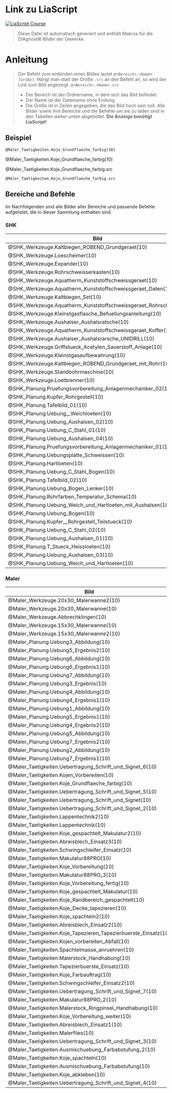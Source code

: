 <!--
author: Volker Göhler, Niklas Werner
email: volker.goehler@informatik.tu-freiberg
version: 0.0.3
repository: https://github.com/Ifi-DiAgnostiK-Project/Bildersammlung
edit: true
title: DiAgnostiK Bilder Makros

tags: Wissensspeicher

@diagnostik_url_pics: https://raw.githubusercontent.com/Ifi-DiAgnostiK-Project/Bildersammlung/refs/heads/main/img

@diagnostik_image_pics: <img src="@0/@1" alt="@1" style="height: @2rem">


@SHK_Werkzeuge.Kaltbiegen_ROBEND_Grundgeraet.src: @diagnostik_url_pics/SHK/Werkzeuge/Kaltbiegen_ROBEND_Grundgeraet.JPG
@SHK_Werkzeuge.Kaltbiegen_ROBEND_Grundgeraet: @diagnostik_image_pics(@diagnostik_url_pics,SHK/Werkzeuge/Kaltbiegen_ROBEND_Grundgeraet.JPG,@0)

@SHK_Werkzeuge.Loescheimer.src: @diagnostik_url_pics/SHK/Werkzeuge/Loescheimer.JPG
@SHK_Werkzeuge.Loescheimer: @diagnostik_image_pics(@diagnostik_url_pics,SHK/Werkzeuge/Loescheimer.JPG,@0)

@SHK_Werkzeuge.Expander.src: @diagnostik_url_pics/SHK/Werkzeuge/Expander.JPG
@SHK_Werkzeuge.Expander: @diagnostik_image_pics(@diagnostik_url_pics,SHK/Werkzeuge/Expander.JPG,@0)

@SHK_Werkzeuge.Rohrschweisserkasten.src: @diagnostik_url_pics/SHK/Werkzeuge/Rohrschweisserkasten.JPG
@SHK_Werkzeuge.Rohrschweisserkasten: @diagnostik_image_pics(@diagnostik_url_pics,SHK/Werkzeuge/Rohrschweisserkasten.JPG,@0)

@SHK_Werkzeuge.Aquatherm_Kunststoffschweissgeraet.src: @diagnostik_url_pics/SHK/Werkzeuge/Aquatherm_Kunststoffschweissgeraet.JPG
@SHK_Werkzeuge.Aquatherm_Kunststoffschweissgeraet: @diagnostik_image_pics(@diagnostik_url_pics,SHK/Werkzeuge/Aquatherm_Kunststoffschweissgeraet.JPG,@0)

@SHK_Werkzeuge.Aquatherm_Kunststoffschweissgeraet_Daten.src: @diagnostik_url_pics/SHK/Werkzeuge/Aquatherm_Kunststoffschweissgeraet_Daten.JPG
@SHK_Werkzeuge.Aquatherm_Kunststoffschweissgeraet_Daten: @diagnostik_image_pics(@diagnostik_url_pics,SHK/Werkzeuge/Aquatherm_Kunststoffschweissgeraet_Daten.JPG,@0)

@SHK_Werkzeuge.Kaltbiegen_Set.src: @diagnostik_url_pics/SHK/Werkzeuge/Kaltbiegen_Set.JPG
@SHK_Werkzeuge.Kaltbiegen_Set: @diagnostik_image_pics(@diagnostik_url_pics,SHK/Werkzeuge/Kaltbiegen_Set.JPG,@0)

@SHK_Werkzeuge.Aquatherm_Kunststoffschweissgeraet_Rohrschere.src: @diagnostik_url_pics/SHK/Werkzeuge/Aquatherm_Kunststoffschweissgeraet_Rohrschere.JPG
@SHK_Werkzeuge.Aquatherm_Kunststoffschweissgeraet_Rohrschere: @diagnostik_image_pics(@diagnostik_url_pics,SHK/Werkzeuge/Aquatherm_Kunststoffschweissgeraet_Rohrschere.JPG,@0)

@SHK_Werkzeuge.Kleinstgasflasche_Befuellungsanleitung.src: @diagnostik_url_pics/SHK/Werkzeuge/Kleinstgasflasche_Befuellungsanleitung.JPG
@SHK_Werkzeuge.Kleinstgasflasche_Befuellungsanleitung: @diagnostik_image_pics(@diagnostik_url_pics,SHK/Werkzeuge/Kleinstgasflasche_Befuellungsanleitung.JPG,@0)

@SHK_Werkzeuge.Aushalser_Aushalsratsche.src: @diagnostik_url_pics/SHK/Werkzeuge/Aushalser_Aushalsratsche.JPG
@SHK_Werkzeuge.Aushalser_Aushalsratsche: @diagnostik_image_pics(@diagnostik_url_pics,SHK/Werkzeuge/Aushalser_Aushalsratsche.JPG,@0)

@SHK_Werkzeuge.Aquatherm_Kunststoffschweissgeraet_Koffer.src: @diagnostik_url_pics/SHK/Werkzeuge/Aquatherm_Kunststoffschweissgeraet_Koffer.JPG
@SHK_Werkzeuge.Aquatherm_Kunststoffschweissgeraet_Koffer: @diagnostik_image_pics(@diagnostik_url_pics,SHK/Werkzeuge/Aquatherm_Kunststoffschweissgeraet_Koffer.JPG,@0)

@SHK_Werkzeuge.Aushalser_Aushalsrarsche_UNIDRILL.src: @diagnostik_url_pics/SHK/Werkzeuge/Aushalser_Aushalsrarsche_UNIDRILL.JPG
@SHK_Werkzeuge.Aushalser_Aushalsrarsche_UNIDRILL: @diagnostik_image_pics(@diagnostik_url_pics,SHK/Werkzeuge/Aushalser_Aushalsrarsche_UNIDRILL.JPG,@0)

@SHK_Werkzeuge.Griffstueck_Acetylen_Sauerstoff_Anlage.src: @diagnostik_url_pics/SHK/Werkzeuge/Griffstueck_Acetylen-Sauerstoff_Anlage.JPG
@SHK_Werkzeuge.Griffstueck_Acetylen_Sauerstoff_Anlage: @diagnostik_image_pics(@diagnostik_url_pics,SHK/Werkzeuge/Griffstueck_Acetylen-Sauerstoff_Anlage.JPG,@0)

@SHK_Werkzeuge.Kleinstgasaufbewahrung.src: @diagnostik_url_pics/SHK/Werkzeuge/Kleinstgasaufbewahrung.JPG
@SHK_Werkzeuge.Kleinstgasaufbewahrung: @diagnostik_image_pics(@diagnostik_url_pics,SHK/Werkzeuge/Kleinstgasaufbewahrung.JPG,@0)

@SHK_Werkzeuge.Kaltbiegen_ROBEND_Grundgeraet_mit_Rohr.src: @diagnostik_url_pics/SHK/Werkzeuge/Kaltbiegen_ROBEND_Grundgeraet_mit_Rohr.JPG
@SHK_Werkzeuge.Kaltbiegen_ROBEND_Grundgeraet_mit_Rohr: @diagnostik_image_pics(@diagnostik_url_pics,SHK/Werkzeuge/Kaltbiegen_ROBEND_Grundgeraet_mit_Rohr.JPG,@0)

@SHK_Werkzeuge.Standbohrmaschine.src: @diagnostik_url_pics/SHK/Werkzeuge/Standbohrmaschine.JPG
@SHK_Werkzeuge.Standbohrmaschine: @diagnostik_image_pics(@diagnostik_url_pics,SHK/Werkzeuge/Standbohrmaschine.JPG,@0)

@SHK_Werkzeuge.Loetbrenner.src: @diagnostik_url_pics/SHK/Werkzeuge/Loetbrenner.JPG
@SHK_Werkzeuge.Loetbrenner: @diagnostik_image_pics(@diagnostik_url_pics,SHK/Werkzeuge/Loetbrenner.JPG,@0)

@SHK_Planung.Pruefungsvorbereitung_Anlagenmechaniker_02.src: @diagnostik_url_pics/SHK/Planung/Pruefungsvorbereitung_Anlagenmechaniker_02.JPG
@SHK_Planung.Pruefungsvorbereitung_Anlagenmechaniker_02: @diagnostik_image_pics(@diagnostik_url_pics,SHK/Planung/Pruefungsvorbereitung_Anlagenmechaniker_02.JPG,@0)

@SHK_Planung.Kupfer_Rohrgestell.src: @diagnostik_url_pics/SHK/Planung/Kupfer_Rohrgestell.JPG
@SHK_Planung.Kupfer_Rohrgestell: @diagnostik_image_pics(@diagnostik_url_pics,SHK/Planung/Kupfer_Rohrgestell.JPG,@0)

@SHK_Planung.Tafelbild_01.src: @diagnostik_url_pics/SHK/Planung/Tafelbild_01.JPG
@SHK_Planung.Tafelbild_01: @diagnostik_image_pics(@diagnostik_url_pics,SHK/Planung/Tafelbild_01.JPG,@0)

@SHK_Planung.Uebung__Weichloeten.src: @diagnostik_url_pics/SHK/Planung/Uebung_ Weichloeten.JPG
@SHK_Planung.Uebung__Weichloeten: @diagnostik_image_pics(@diagnostik_url_pics,SHK/Planung/Uebung_ Weichloeten.JPG,@0)

@SHK_Planung.Uebung_Aushalsen_02.src: @diagnostik_url_pics/SHK/Planung/Uebung_Aushalsen_02.JPG
@SHK_Planung.Uebung_Aushalsen_02: @diagnostik_image_pics(@diagnostik_url_pics,SHK/Planung/Uebung_Aushalsen_02.JPG,@0)

@SHK_Planung.Uebung_C_Stahl_01.src: @diagnostik_url_pics/SHK/Planung/Uebung_C-Stahl_01.jpg
@SHK_Planung.Uebung_C_Stahl_01: @diagnostik_image_pics(@diagnostik_url_pics,SHK/Planung/Uebung_C-Stahl_01.jpg,@0)

@SHK_Planung.Uebung_Aushalsen_04.src: @diagnostik_url_pics/SHK/Planung/Uebung_Aushalsen_04.JPG
@SHK_Planung.Uebung_Aushalsen_04: @diagnostik_image_pics(@diagnostik_url_pics,SHK/Planung/Uebung_Aushalsen_04.JPG,@0)

@SHK_Planung.Pruefungsvorbereitung_Anlagenmechaniker_01.src: @diagnostik_url_pics/SHK/Planung/Pruefungsvorbereitung_Anlagenmechaniker_01.jpg
@SHK_Planung.Pruefungsvorbereitung_Anlagenmechaniker_01: @diagnostik_image_pics(@diagnostik_url_pics,SHK/Planung/Pruefungsvorbereitung_Anlagenmechaniker_01.jpg,@0)

@SHK_Planung.Uebungsplatte_Schweissen.src: @diagnostik_url_pics/SHK/Planung/Uebungsplatte_Schweissen.JPG
@SHK_Planung.Uebungsplatte_Schweissen: @diagnostik_image_pics(@diagnostik_url_pics,SHK/Planung/Uebungsplatte_Schweissen.JPG,@0)

@SHK_Planung.Hartloeten.src: @diagnostik_url_pics/SHK/Planung/Hartloeten.JPG
@SHK_Planung.Hartloeten: @diagnostik_image_pics(@diagnostik_url_pics,SHK/Planung/Hartloeten.JPG,@0)

@SHK_Planung.Uebung_C_Stahl_Bogen.src: @diagnostik_url_pics/SHK/Planung/Uebung_C-Stahl_Bogen.JPG
@SHK_Planung.Uebung_C_Stahl_Bogen: @diagnostik_image_pics(@diagnostik_url_pics,SHK/Planung/Uebung_C-Stahl_Bogen.JPG,@0)

@SHK_Planung.Tafelbild_02.src: @diagnostik_url_pics/SHK/Planung/Tafelbild_02.JPG
@SHK_Planung.Tafelbild_02: @diagnostik_image_pics(@diagnostik_url_pics,SHK/Planung/Tafelbild_02.JPG,@0)

@SHK_Planung.Uebung_Bogen_Lenker.src: @diagnostik_url_pics/SHK/Planung/Uebung_Bogen_Lenker.JPG
@SHK_Planung.Uebung_Bogen_Lenker: @diagnostik_image_pics(@diagnostik_url_pics,SHK/Planung/Uebung_Bogen_Lenker.JPG,@0)

@SHK_Planung.Rohrfarben_Temperatur_Schema.src: @diagnostik_url_pics/SHK/Planung/Rohrfarben_Temperatur_Schema.JPG
@SHK_Planung.Rohrfarben_Temperatur_Schema: @diagnostik_image_pics(@diagnostik_url_pics,SHK/Planung/Rohrfarben_Temperatur_Schema.JPG,@0)

@SHK_Planung.Uebung_Weich_und_Hartloeten_mit_Aushalsen.src: @diagnostik_url_pics/SHK/Planung/Uebung_Weich_und_Hartloeten_mit_Aushalsen.JPG
@SHK_Planung.Uebung_Weich_und_Hartloeten_mit_Aushalsen: @diagnostik_image_pics(@diagnostik_url_pics,SHK/Planung/Uebung_Weich_und_Hartloeten_mit_Aushalsen.JPG,@0)

@SHK_Planung.Uebung_Bogen.src: @diagnostik_url_pics/SHK/Planung/Uebung_Bogen.JPG
@SHK_Planung.Uebung_Bogen: @diagnostik_image_pics(@diagnostik_url_pics,SHK/Planung/Uebung_Bogen.JPG,@0)

@SHK_Planung.Kupfer__Rohrgestell_Teilstueck.src: @diagnostik_url_pics/SHK/Planung/Kupfer_ Rohrgestell_Teilstueck.JPG
@SHK_Planung.Kupfer__Rohrgestell_Teilstueck: @diagnostik_image_pics(@diagnostik_url_pics,SHK/Planung/Kupfer_ Rohrgestell_Teilstueck.JPG,@0)

@SHK_Planung.Uebung_C_Stahl_02.src: @diagnostik_url_pics/SHK/Planung/Uebung_C-Stahl_02.JPG
@SHK_Planung.Uebung_C_Stahl_02: @diagnostik_image_pics(@diagnostik_url_pics,SHK/Planung/Uebung_C-Stahl_02.JPG,@0)

@SHK_Planung.Uebung_Aushalsen_01.src: @diagnostik_url_pics/SHK/Planung/Uebung_Aushalsen_01.JPG
@SHK_Planung.Uebung_Aushalsen_01: @diagnostik_image_pics(@diagnostik_url_pics,SHK/Planung/Uebung_Aushalsen_01.JPG,@0)

@SHK_Planung.T_Stueck_Heissloeten.src: @diagnostik_url_pics/SHK/Planung/T-Stueck_Heißloeten.JPG
@SHK_Planung.T_Stueck_Heissloeten: @diagnostik_image_pics(@diagnostik_url_pics,SHK/Planung/T-Stueck_Heißloeten.JPG,@0)

@SHK_Planung.Uebung_Aushalsen_03.src: @diagnostik_url_pics/SHK/Planung/Uebung_Aushalsen_03.JPG
@SHK_Planung.Uebung_Aushalsen_03: @diagnostik_image_pics(@diagnostik_url_pics,SHK/Planung/Uebung_Aushalsen_03.JPG,@0)

@SHK_Planung.Uebung_Weich_und_Hartloeten.src: @diagnostik_url_pics/SHK/Planung/Uebung_Weich_und_Hartloeten.JPG
@SHK_Planung.Uebung_Weich_und_Hartloeten: @diagnostik_image_pics(@diagnostik_url_pics,SHK/Planung/Uebung_Weich_und_Hartloeten.JPG,@0)

@Maler_Werkzeuge.20x30_Malerwanne2.src: @diagnostik_url_pics/Maler/Werkzeuge/20x30_Malerwanne2.jpeg
@Maler_Werkzeuge.20x30_Malerwanne2: @diagnostik_image_pics(@diagnostik_url_pics,Maler/Werkzeuge/20x30_Malerwanne2.jpeg,@0)

@Maler_Werkzeuge.20x30_Malerwanne.src: @diagnostik_url_pics/Maler/Werkzeuge/20x30_Malerwanne.jpeg
@Maler_Werkzeuge.20x30_Malerwanne: @diagnostik_image_pics(@diagnostik_url_pics,Maler/Werkzeuge/20x30_Malerwanne.jpeg,@0)

@Maler_Werkzeuge.Abbrechklingen.src: @diagnostik_url_pics/Maler/Werkzeuge/Abbrechklingen.jpeg
@Maler_Werkzeuge.Abbrechklingen: @diagnostik_image_pics(@diagnostik_url_pics,Maler/Werkzeuge/Abbrechklingen.jpeg,@0)

@Maler_Werkzeuge.15x30_Malerwanne.src: @diagnostik_url_pics/Maler/Werkzeuge/15x30_Malerwanne.jpeg
@Maler_Werkzeuge.15x30_Malerwanne: @diagnostik_image_pics(@diagnostik_url_pics,Maler/Werkzeuge/15x30_Malerwanne.jpeg,@0)

@Maler_Werkzeuge.15x30_Malerwanne2.src: @diagnostik_url_pics/Maler/Werkzeuge/15x30_Malerwanne2.jpeg
@Maler_Werkzeuge.15x30_Malerwanne2: @diagnostik_image_pics(@diagnostik_url_pics,Maler/Werkzeuge/15x30_Malerwanne2.jpeg,@0)

@Maler_Planung.Uebung3_Abbildung.src: @diagnostik_url_pics/Maler/Planung/Uebung3_Abbildung.jpg
@Maler_Planung.Uebung3_Abbildung: @diagnostik_image_pics(@diagnostik_url_pics,Maler/Planung/Uebung3_Abbildung.jpg,@0)

@Maler_Planung.Uebung5_Ergebnis2.src: @diagnostik_url_pics/Maler/Planung/Uebung5_Ergebnis2.jpg
@Maler_Planung.Uebung5_Ergebnis2: @diagnostik_image_pics(@diagnostik_url_pics,Maler/Planung/Uebung5_Ergebnis2.jpg,@0)

@Maler_Planung.Uebung6_Abbildung.src: @diagnostik_url_pics/Maler/Planung/Uebung6_Abbildung.jpg
@Maler_Planung.Uebung6_Abbildung: @diagnostik_image_pics(@diagnostik_url_pics,Maler/Planung/Uebung6_Abbildung.jpg,@0)

@Maler_Planung.Uebung6_Ergebnis1.src: @diagnostik_url_pics/Maler/Planung/Uebung6_Ergebnis1.jpg
@Maler_Planung.Uebung6_Ergebnis1: @diagnostik_image_pics(@diagnostik_url_pics,Maler/Planung/Uebung6_Ergebnis1.jpg,@0)

@Maler_Planung.Uebung7_Abbildung.src: @diagnostik_url_pics/Maler/Planung/Uebung7_Abbildung.jpg
@Maler_Planung.Uebung7_Abbildung: @diagnostik_image_pics(@diagnostik_url_pics,Maler/Planung/Uebung7_Abbildung.jpg,@0)

@Maler_Planung.Uebung3_Ergebnis.src: @diagnostik_url_pics/Maler/Planung/Uebung3_Ergebnis.jpg
@Maler_Planung.Uebung3_Ergebnis: @diagnostik_image_pics(@diagnostik_url_pics,Maler/Planung/Uebung3_Ergebnis.jpg,@0)

@Maler_Planung.Uebung4_Abbildung.src: @diagnostik_url_pics/Maler/Planung/Uebung4_Abbildung.jpg
@Maler_Planung.Uebung4_Abbildung: @diagnostik_image_pics(@diagnostik_url_pics,Maler/Planung/Uebung4_Abbildung.jpg,@0)

@Maler_Planung.Uebung4_Ergebnis1.src: @diagnostik_url_pics/Maler/Planung/Uebung4_Ergebnis1.jpg
@Maler_Planung.Uebung4_Ergebnis1: @diagnostik_image_pics(@diagnostik_url_pics,Maler/Planung/Uebung4_Ergebnis1.jpg,@0)

@Maler_Planung.Uebung1_Abbildung.src: @diagnostik_url_pics/Maler/Planung/Uebung1_Abbildung.jpg
@Maler_Planung.Uebung1_Abbildung: @diagnostik_image_pics(@diagnostik_url_pics,Maler/Planung/Uebung1_Abbildung.jpg,@0)

@Maler_Planung.Uebung5_Ergebnis1.src: @diagnostik_url_pics/Maler/Planung/Uebung5_Ergebnis1.jpg
@Maler_Planung.Uebung5_Ergebnis1: @diagnostik_image_pics(@diagnostik_url_pics,Maler/Planung/Uebung5_Ergebnis1.jpg,@0)

@Maler_Planung.Uebung4_Ergebnis2.src: @diagnostik_url_pics/Maler/Planung/Uebung4_Ergebnis2.jpg
@Maler_Planung.Uebung4_Ergebnis2: @diagnostik_image_pics(@diagnostik_url_pics,Maler/Planung/Uebung4_Ergebnis2.jpg,@0)

@Maler_Planung.Uebung5_Abbildung.src: @diagnostik_url_pics/Maler/Planung/Uebung5_Abbildung.jpg
@Maler_Planung.Uebung5_Abbildung: @diagnostik_image_pics(@diagnostik_url_pics,Maler/Planung/Uebung5_Abbildung.jpg,@0)

@Maler_Planung.Uebung7_Ergebnis2.src: @diagnostik_url_pics/Maler/Planung/Uebung7_Ergebnis2.jpg
@Maler_Planung.Uebung7_Ergebnis2: @diagnostik_image_pics(@diagnostik_url_pics,Maler/Planung/Uebung7_Ergebnis2.jpg,@0)

@Maler_Planung.Uebung2_Abbildung.src: @diagnostik_url_pics/Maler/Planung/Uebung2_Abbildung.jpg
@Maler_Planung.Uebung2_Abbildung: @diagnostik_image_pics(@diagnostik_url_pics,Maler/Planung/Uebung2_Abbildung.jpg,@0)

@Maler_Planung.Uebung7_Ergebnis1.src: @diagnostik_url_pics/Maler/Planung/Uebung7_Ergebnis1.jpg
@Maler_Planung.Uebung7_Ergebnis1: @diagnostik_image_pics(@diagnostik_url_pics,Maler/Planung/Uebung7_Ergebnis1.jpg,@0)

@Maler_Taetigkeiten.Uebertragung_Schrift_und_Signet_6.src: @diagnostik_url_pics/Maler/Taetigkeiten/Uebertragung_Schrift_und_Signet_6.jpeg
@Maler_Taetigkeiten.Uebertragung_Schrift_und_Signet_6: @diagnostik_image_pics(@diagnostik_url_pics,Maler/Taetigkeiten/Uebertragung_Schrift_und_Signet_6.jpeg,@0)

@Maler_Taetigkeiten.Kojen_Vorbereiten.src: @diagnostik_url_pics/Maler/Taetigkeiten/Kojen_Vorbereiten.jpeg
@Maler_Taetigkeiten.Kojen_Vorbereiten: @diagnostik_image_pics(@diagnostik_url_pics,Maler/Taetigkeiten/Kojen_Vorbereiten.jpeg,@0)

@Maler_Taetigkeiten.Koje_Grundflaeche_farbig.src: @diagnostik_url_pics/Maler/Taetigkeiten/Koje_Grundflaeche_farbig.jpeg
@Maler_Taetigkeiten.Koje_Grundflaeche_farbig: @diagnostik_image_pics(@diagnostik_url_pics,Maler/Taetigkeiten/Koje_Grundflaeche_farbig.jpeg,@0)

@Maler_Taetigkeiten.Uebertragung_Schrift_und_Signet_5.src: @diagnostik_url_pics/Maler/Taetigkeiten/Uebertragung_Schrift_und_Signet_5.jpeg
@Maler_Taetigkeiten.Uebertragung_Schrift_und_Signet_5: @diagnostik_image_pics(@diagnostik_url_pics,Maler/Taetigkeiten/Uebertragung_Schrift_und_Signet_5.jpeg,@0)

@Maler_Taetigkeiten.Uebertragung_Schrift_und_Signet.src: @diagnostik_url_pics/Maler/Taetigkeiten/Uebertragung_Schrift_und_Signet.jpeg
@Maler_Taetigkeiten.Uebertragung_Schrift_und_Signet: @diagnostik_image_pics(@diagnostik_url_pics,Maler/Taetigkeiten/Uebertragung_Schrift_und_Signet.jpeg,@0)

@Maler_Taetigkeiten.Uebertragung_Schrift_und_Signet_2.src: @diagnostik_url_pics/Maler/Taetigkeiten/Uebertragung_Schrift_und_Signet_2.jpeg
@Maler_Taetigkeiten.Uebertragung_Schrift_und_Signet_2: @diagnostik_image_pics(@diagnostik_url_pics,Maler/Taetigkeiten/Uebertragung_Schrift_und_Signet_2.jpeg,@0)

@Maler_Taetigkeiten.Lappentechnik2.src: @diagnostik_url_pics/Maler/Taetigkeiten/Lappentechnik2.jpeg
@Maler_Taetigkeiten.Lappentechnik2: @diagnostik_image_pics(@diagnostik_url_pics,Maler/Taetigkeiten/Lappentechnik2.jpeg,@0)

@Maler_Taetigkeiten.Lappentechnik.src: @diagnostik_url_pics/Maler/Taetigkeiten/Lappentechnik.jpeg
@Maler_Taetigkeiten.Lappentechnik: @diagnostik_image_pics(@diagnostik_url_pics,Maler/Taetigkeiten/Lappentechnik.jpeg,@0)

@Maler_Taetigkeiten.Koje_gespachtelt_Makulatur2.src: @diagnostik_url_pics/Maler/Taetigkeiten/Koje_gespachtelt_Makulatur2.jpeg
@Maler_Taetigkeiten.Koje_gespachtelt_Makulatur2: @diagnostik_image_pics(@diagnostik_url_pics,Maler/Taetigkeiten/Koje_gespachtelt_Makulatur2.jpeg,@0)

@Maler_Taetigkeiten.Abreisblech_Einsatz3.src: @diagnostik_url_pics/Maler/Taetigkeiten/Abreisblech_Einsatz3.jpeg
@Maler_Taetigkeiten.Abreisblech_Einsatz3: @diagnostik_image_pics(@diagnostik_url_pics,Maler/Taetigkeiten/Abreisblech_Einsatz3.jpeg,@0)

@Maler_Taetigkeiten.Schwingschleifer_Einsatz.src: @diagnostik_url_pics/Maler/Taetigkeiten/Schwingschleifer_Einsatz.jpeg
@Maler_Taetigkeiten.Schwingschleifer_Einsatz: @diagnostik_image_pics(@diagnostik_url_pics,Maler/Taetigkeiten/Schwingschleifer_Einsatz.jpeg,@0)

@Maler_Taetigkeiten.Makulatur88PRO.src: @diagnostik_url_pics/Maler/Taetigkeiten/Makulatur88PRO.jpeg
@Maler_Taetigkeiten.Makulatur88PRO: @diagnostik_image_pics(@diagnostik_url_pics,Maler/Taetigkeiten/Makulatur88PRO.jpeg,@0)

@Maler_Taetigkeiten.Koje_Vorbereitung.src: @diagnostik_url_pics/Maler/Taetigkeiten/Koje_Vorbereitung.jpeg
@Maler_Taetigkeiten.Koje_Vorbereitung: @diagnostik_image_pics(@diagnostik_url_pics,Maler/Taetigkeiten/Koje_Vorbereitung.jpeg,@0)

@Maler_Taetigkeiten.Makulatur88PRO_3.src: @diagnostik_url_pics/Maler/Taetigkeiten/Makulatur88PRO_3.jpeg
@Maler_Taetigkeiten.Makulatur88PRO_3: @diagnostik_image_pics(@diagnostik_url_pics,Maler/Taetigkeiten/Makulatur88PRO_3.jpeg,@0)

@Maler_Taetigkeiten.Koje_Vorbereitung_fertig.src: @diagnostik_url_pics/Maler/Taetigkeiten/Koje_Vorbereitung_fertig.jpeg
@Maler_Taetigkeiten.Koje_Vorbereitung_fertig: @diagnostik_image_pics(@diagnostik_url_pics,Maler/Taetigkeiten/Koje_Vorbereitung_fertig.jpeg,@0)

@Maler_Taetigkeiten.Koje_gespachtelt_Makulatur.src: @diagnostik_url_pics/Maler/Taetigkeiten/Koje_gespachtelt_Makulatur.jpeg
@Maler_Taetigkeiten.Koje_gespachtelt_Makulatur: @diagnostik_image_pics(@diagnostik_url_pics,Maler/Taetigkeiten/Koje_gespachtelt_Makulatur.jpeg,@0)

@Maler_Taetigkeiten.Koje_Randbereich_gespachtelt.src: @diagnostik_url_pics/Maler/Taetigkeiten/Koje_Randbereich_gespachtelt.jpeg
@Maler_Taetigkeiten.Koje_Randbereich_gespachtelt: @diagnostik_image_pics(@diagnostik_url_pics,Maler/Taetigkeiten/Koje_Randbereich_gespachtelt.jpeg,@0)

@Maler_Taetigkeiten.Koje_Decke_tapezieren.src: @diagnostik_url_pics/Maler/Taetigkeiten/Koje_Decke_tapezieren.jpeg
@Maler_Taetigkeiten.Koje_Decke_tapezieren: @diagnostik_image_pics(@diagnostik_url_pics,Maler/Taetigkeiten/Koje_Decke_tapezieren.jpeg,@0)

@Maler_Taetigkeiten.Koje_spachteln2.src: @diagnostik_url_pics/Maler/Taetigkeiten/Koje_spachteln2.jpeg
@Maler_Taetigkeiten.Koje_spachteln2: @diagnostik_image_pics(@diagnostik_url_pics,Maler/Taetigkeiten/Koje_spachteln2.jpeg,@0)

@Maler_Taetigkeiten.Abreisblech_Einsatz2.src: @diagnostik_url_pics/Maler/Taetigkeiten/Abreisblech_Einsatz2.jpeg
@Maler_Taetigkeiten.Abreisblech_Einsatz2: @diagnostik_image_pics(@diagnostik_url_pics,Maler/Taetigkeiten/Abreisblech_Einsatz2.jpeg,@0)

@Maler_Taetigkeiten.Koje_Tapezieren_Tapezierbuerste_Einsatz.src: @diagnostik_url_pics/Maler/Taetigkeiten/Koje_Tapezieren_Tapezierbuerste_Einsatz.jpeg
@Maler_Taetigkeiten.Koje_Tapezieren_Tapezierbuerste_Einsatz: @diagnostik_image_pics(@diagnostik_url_pics,Maler/Taetigkeiten/Koje_Tapezieren_Tapezierbuerste_Einsatz.jpeg,@0)

@Maler_Taetigkeiten.Kojen_vorbereiten_Abfall.src: @diagnostik_url_pics/Maler/Taetigkeiten/Kojen_vorbereiten_Abfall.jpeg
@Maler_Taetigkeiten.Kojen_vorbereiten_Abfall: @diagnostik_image_pics(@diagnostik_url_pics,Maler/Taetigkeiten/Kojen_vorbereiten_Abfall.jpeg,@0)

@Maler_Taetigkeiten.Spachtelmasse_anruehren.src: @diagnostik_url_pics/Maler/Taetigkeiten/Spachtelmasse_anruehren.jpeg
@Maler_Taetigkeiten.Spachtelmasse_anruehren: @diagnostik_image_pics(@diagnostik_url_pics,Maler/Taetigkeiten/Spachtelmasse_anruehren.jpeg,@0)

@Maler_Taetigkeiten.Malerstock_Handhabung.src: @diagnostik_url_pics/Maler/Taetigkeiten/Malerstock_Handhabung.jpeg
@Maler_Taetigkeiten.Malerstock_Handhabung: @diagnostik_image_pics(@diagnostik_url_pics,Maler/Taetigkeiten/Malerstock_Handhabung.jpeg,@0)

@Maler_Taetigkeiten.Tapezierbuerste_Einsatz.src: @diagnostik_url_pics/Maler/Taetigkeiten/Tapezierbuerste_Einsatz.jpeg
@Maler_Taetigkeiten.Tapezierbuerste_Einsatz: @diagnostik_image_pics(@diagnostik_url_pics,Maler/Taetigkeiten/Tapezierbuerste_Einsatz.jpeg,@0)

@Maler_Taetigkeiten.Koje_Farbauftrag.src: @diagnostik_url_pics/Maler/Taetigkeiten/Koje_Farbauftrag.jpeg
@Maler_Taetigkeiten.Koje_Farbauftrag: @diagnostik_image_pics(@diagnostik_url_pics,Maler/Taetigkeiten/Koje_Farbauftrag.jpeg,@0)

@Maler_Taetigkeiten.Schwingschleifer_Einsatz2.src: @diagnostik_url_pics/Maler/Taetigkeiten/Schwingschleifer_Einsatz2.jpeg
@Maler_Taetigkeiten.Schwingschleifer_Einsatz2: @diagnostik_image_pics(@diagnostik_url_pics,Maler/Taetigkeiten/Schwingschleifer_Einsatz2.jpeg,@0)

@Maler_Taetigkeiten.Uebertragung_Schrift_und_Signet_7.src: @diagnostik_url_pics/Maler/Taetigkeiten/Uebertragung_Schrift_und_Signet_7.jpeg
@Maler_Taetigkeiten.Uebertragung_Schrift_und_Signet_7: @diagnostik_image_pics(@diagnostik_url_pics,Maler/Taetigkeiten/Uebertragung_Schrift_und_Signet_7.jpeg,@0)

@Maler_Taetigkeiten.Makulatur88PRO_2.src: @diagnostik_url_pics/Maler/Taetigkeiten/Makulatur88PRO_2.jpeg
@Maler_Taetigkeiten.Makulatur88PRO_2: @diagnostik_image_pics(@diagnostik_url_pics,Maler/Taetigkeiten/Makulatur88PRO_2.jpeg,@0)

@Maler_Taetigkeiten.Malerstock_Ringpinsel_Handhabung.src: @diagnostik_url_pics/Maler/Taetigkeiten/Malerstock_Ringpinsel_Handhabung.jpeg
@Maler_Taetigkeiten.Malerstock_Ringpinsel_Handhabung: @diagnostik_image_pics(@diagnostik_url_pics,Maler/Taetigkeiten/Malerstock_Ringpinsel_Handhabung.jpeg,@0)

@Maler_Taetigkeiten.Koje_Vorbereitung_weiter.src: @diagnostik_url_pics/Maler/Taetigkeiten/Koje_Vorbereitung_weiter.jpeg
@Maler_Taetigkeiten.Koje_Vorbereitung_weiter: @diagnostik_image_pics(@diagnostik_url_pics,Maler/Taetigkeiten/Koje_Vorbereitung_weiter.jpeg,@0)

@Maler_Taetigkeiten.Abreisblech_Einsatz1.src: @diagnostik_url_pics/Maler/Taetigkeiten/Abreisblech_Einsatz1.jpeg
@Maler_Taetigkeiten.Abreisblech_Einsatz1: @diagnostik_image_pics(@diagnostik_url_pics,Maler/Taetigkeiten/Abreisblech_Einsatz1.jpeg,@0)

@Maler_Taetigkeiten.Malerflies.src: @diagnostik_url_pics/Maler/Taetigkeiten/Malerflies.jpeg
@Maler_Taetigkeiten.Malerflies: @diagnostik_image_pics(@diagnostik_url_pics,Maler/Taetigkeiten/Malerflies.jpeg,@0)

@Maler_Taetigkeiten.Uebertragung_Schrift_und_Signet_3.src: @diagnostik_url_pics/Maler/Taetigkeiten/Uebertragung_Schrift_und_Signet_3.jpeg
@Maler_Taetigkeiten.Uebertragung_Schrift_und_Signet_3: @diagnostik_image_pics(@diagnostik_url_pics,Maler/Taetigkeiten/Uebertragung_Schrift_und_Signet_3.jpeg,@0)

@Maler_Taetigkeiten.Ausmischuebung_Farbabstufung_2.src: @diagnostik_url_pics/Maler/Taetigkeiten/Ausmischuebung_Farbabstufung_2.jpeg
@Maler_Taetigkeiten.Ausmischuebung_Farbabstufung_2: @diagnostik_image_pics(@diagnostik_url_pics,Maler/Taetigkeiten/Ausmischuebung_Farbabstufung_2.jpeg,@0)

@Maler_Taetigkeiten.Koje_spachteln.src: @diagnostik_url_pics/Maler/Taetigkeiten/Koje_spachteln.jpeg
@Maler_Taetigkeiten.Koje_spachteln: @diagnostik_image_pics(@diagnostik_url_pics,Maler/Taetigkeiten/Koje_spachteln.jpeg,@0)

@Maler_Taetigkeiten.Ausmischuebung_Farbabstufung.src: @diagnostik_url_pics/Maler/Taetigkeiten/Ausmischuebung_Farbabstufung.jpeg
@Maler_Taetigkeiten.Ausmischuebung_Farbabstufung: @diagnostik_image_pics(@diagnostik_url_pics,Maler/Taetigkeiten/Ausmischuebung_Farbabstufung.jpeg,@0)

@Maler_Taetigkeiten.Koje_abkleben.src: @diagnostik_url_pics/Maler/Taetigkeiten/Koje_abkleben.jpeg
@Maler_Taetigkeiten.Koje_abkleben: @diagnostik_image_pics(@diagnostik_url_pics,Maler/Taetigkeiten/Koje_abkleben.jpeg,@0)

@Maler_Taetigkeiten.Uebertragung_Schrift_und_Signet_4.src: @diagnostik_url_pics/Maler/Taetigkeiten/Uebertragung_Schrift_und_Signet_4.jpeg
@Maler_Taetigkeiten.Uebertragung_Schrift_und_Signet_4: @diagnostik_image_pics(@diagnostik_url_pics,Maler/Taetigkeiten/Uebertragung_Schrift_und_Signet_4.jpeg,@0)

-->

# Link zu LiaScript

[![LiaScript Course](https://raw.githubusercontent.com/LiaScript/LiaScript/master/badges/course.svg)](https://liascript.github.io/course/?https://raw.githubusercontent.com/Ifi-DiAgnostiK-Project/Bildersammlung/refs/heads/main/makros.md)


> Diese Datei ist automatisch generiert und enthält Makros für die DiAgnostiK-Bilder der Gewerke.

# Anleitung

> Der Befehl zum einbinden eines Bildes lautet `@<Bereich>.<Name>(Größe)`.
> Hängt man statt der Größe `.src` an den Befehl an, so wird der Link zum Bild angezeigt. `@<Bereich>.<Name>.src`
> - Der Bereich ist der Ordnername, in dem sich das Bild befindet.
> - Der Name ist der Dateiname ohne Endung.
> - Die Größe ist in Zeilen angegeben, die das Bild hoch sein soll.
Alle Bilder sowie ihre Bereiche und die Befehle um sie zu laden sind in den Tabellen weiter unten abgebildet.
**Die Anzeige benötigt LiaScript!**

## Beispiel

`@Maler_Taetigkeiten.Koje_Grundflaeche_farbig(10)`

@Maler_Taetigkeiten.Koje_Grundflaeche_farbig(10)

@Maler_Taetigkeiten.Koje_Grundflaeche_farbig.src

`@Maler_Taetigkeiten.Koje_Grundflaeche_farbig.src`

## Bereiche und Befehle

Im Nachfolgenden sind alle Bilder aller Bereiche und passende Befehle aufgelistet, die in dieser Sammlung enthalten sind.


### SHK

|Bild|Name|Befehl|
|---|---|---|
|@SHK_Werkzeuge.Kaltbiegen_ROBEND_Grundgeraet(10)|`Kaltbiegen_ROBEND_Grundgeraet.JPG`|`@SHK_Werkzeuge.Kaltbiegen_ROBEND_Grundgeraet(10)`|
|@SHK_Werkzeuge.Loescheimer(10)|`Loescheimer.JPG`|`@SHK_Werkzeuge.Loescheimer(10)`|
|@SHK_Werkzeuge.Expander(10)|`Expander.JPG`|`@SHK_Werkzeuge.Expander(10)`|
|@SHK_Werkzeuge.Rohrschweisserkasten(10)|`Rohrschweisserkasten.JPG`|`@SHK_Werkzeuge.Rohrschweisserkasten(10)`|
|@SHK_Werkzeuge.Aquatherm_Kunststoffschweissgeraet(10)|`Aquatherm_Kunststoffschweissgeraet.JPG`|`@SHK_Werkzeuge.Aquatherm_Kunststoffschweissgeraet(10)`|
|@SHK_Werkzeuge.Aquatherm_Kunststoffschweissgeraet_Daten(10)|`Aquatherm_Kunststoffschweissgeraet_Daten.JPG`|`@SHK_Werkzeuge.Aquatherm_Kunststoffschweissgeraet_Daten(10)`|
|@SHK_Werkzeuge.Kaltbiegen_Set(10)|`Kaltbiegen_Set.JPG`|`@SHK_Werkzeuge.Kaltbiegen_Set(10)`|
|@SHK_Werkzeuge.Aquatherm_Kunststoffschweissgeraet_Rohrschere(10)|`Aquatherm_Kunststoffschweissgeraet_Rohrschere.JPG`|`@SHK_Werkzeuge.Aquatherm_Kunststoffschweissgeraet_Rohrschere(10)`|
|@SHK_Werkzeuge.Kleinstgasflasche_Befuellungsanleitung(10)|`Kleinstgasflasche_Befuellungsanleitung.JPG`|`@SHK_Werkzeuge.Kleinstgasflasche_Befuellungsanleitung(10)`|
|@SHK_Werkzeuge.Aushalser_Aushalsratsche(10)|`Aushalser_Aushalsratsche.JPG`|`@SHK_Werkzeuge.Aushalser_Aushalsratsche(10)`|
|@SHK_Werkzeuge.Aquatherm_Kunststoffschweissgeraet_Koffer(10)|`Aquatherm_Kunststoffschweissgeraet_Koffer.JPG`|`@SHK_Werkzeuge.Aquatherm_Kunststoffschweissgeraet_Koffer(10)`|
|@SHK_Werkzeuge.Aushalser_Aushalsrarsche_UNIDRILL(10)|`Aushalser_Aushalsrarsche_UNIDRILL.JPG`|`@SHK_Werkzeuge.Aushalser_Aushalsrarsche_UNIDRILL(10)`|
|@SHK_Werkzeuge.Griffstueck_Acetylen_Sauerstoff_Anlage(10)|`Griffstueck_Acetylen-Sauerstoff_Anlage.JPG`|`@SHK_Werkzeuge.Griffstueck_Acetylen_Sauerstoff_Anlage(10)`|
|@SHK_Werkzeuge.Kleinstgasaufbewahrung(10)|`Kleinstgasaufbewahrung.JPG`|`@SHK_Werkzeuge.Kleinstgasaufbewahrung(10)`|
|@SHK_Werkzeuge.Kaltbiegen_ROBEND_Grundgeraet_mit_Rohr(10)|`Kaltbiegen_ROBEND_Grundgeraet_mit_Rohr.JPG`|`@SHK_Werkzeuge.Kaltbiegen_ROBEND_Grundgeraet_mit_Rohr(10)`|
|@SHK_Werkzeuge.Standbohrmaschine(10)|`Standbohrmaschine.JPG`|`@SHK_Werkzeuge.Standbohrmaschine(10)`|
|@SHK_Werkzeuge.Loetbrenner(10)|`Loetbrenner.JPG`|`@SHK_Werkzeuge.Loetbrenner(10)`|
|@SHK_Planung.Pruefungsvorbereitung_Anlagenmechaniker_02(10)|`Pruefungsvorbereitung_Anlagenmechaniker_02.JPG`|`@SHK_Planung.Pruefungsvorbereitung_Anlagenmechaniker_02(10)`|
|@SHK_Planung.Kupfer_Rohrgestell(10)|`Kupfer_Rohrgestell.JPG`|`@SHK_Planung.Kupfer_Rohrgestell(10)`|
|@SHK_Planung.Tafelbild_01(10)|`Tafelbild_01.JPG`|`@SHK_Planung.Tafelbild_01(10)`|
|@SHK_Planung.Uebung__Weichloeten(10)|`Uebung_ Weichloeten.JPG`|`@SHK_Planung.Uebung__Weichloeten(10)`|
|@SHK_Planung.Uebung_Aushalsen_02(10)|`Uebung_Aushalsen_02.JPG`|`@SHK_Planung.Uebung_Aushalsen_02(10)`|
|@SHK_Planung.Uebung_C_Stahl_01(10)|`Uebung_C-Stahl_01.jpg`|`@SHK_Planung.Uebung_C_Stahl_01(10)`|
|@SHK_Planung.Uebung_Aushalsen_04(10)|`Uebung_Aushalsen_04.JPG`|`@SHK_Planung.Uebung_Aushalsen_04(10)`|
|@SHK_Planung.Pruefungsvorbereitung_Anlagenmechaniker_01(10)|`Pruefungsvorbereitung_Anlagenmechaniker_01.jpg`|`@SHK_Planung.Pruefungsvorbereitung_Anlagenmechaniker_01(10)`|
|@SHK_Planung.Uebungsplatte_Schweissen(10)|`Uebungsplatte_Schweissen.JPG`|`@SHK_Planung.Uebungsplatte_Schweissen(10)`|
|@SHK_Planung.Hartloeten(10)|`Hartloeten.JPG`|`@SHK_Planung.Hartloeten(10)`|
|@SHK_Planung.Uebung_C_Stahl_Bogen(10)|`Uebung_C-Stahl_Bogen.JPG`|`@SHK_Planung.Uebung_C_Stahl_Bogen(10)`|
|@SHK_Planung.Tafelbild_02(10)|`Tafelbild_02.JPG`|`@SHK_Planung.Tafelbild_02(10)`|
|@SHK_Planung.Uebung_Bogen_Lenker(10)|`Uebung_Bogen_Lenker.JPG`|`@SHK_Planung.Uebung_Bogen_Lenker(10)`|
|@SHK_Planung.Rohrfarben_Temperatur_Schema(10)|`Rohrfarben_Temperatur_Schema.JPG`|`@SHK_Planung.Rohrfarben_Temperatur_Schema(10)`|
|@SHK_Planung.Uebung_Weich_und_Hartloeten_mit_Aushalsen(10)|`Uebung_Weich_und_Hartloeten_mit_Aushalsen.JPG`|`@SHK_Planung.Uebung_Weich_und_Hartloeten_mit_Aushalsen(10)`|
|@SHK_Planung.Uebung_Bogen(10)|`Uebung_Bogen.JPG`|`@SHK_Planung.Uebung_Bogen(10)`|
|@SHK_Planung.Kupfer__Rohrgestell_Teilstueck(10)|`Kupfer_ Rohrgestell_Teilstueck.JPG`|`@SHK_Planung.Kupfer__Rohrgestell_Teilstueck(10)`|
|@SHK_Planung.Uebung_C_Stahl_02(10)|`Uebung_C-Stahl_02.JPG`|`@SHK_Planung.Uebung_C_Stahl_02(10)`|
|@SHK_Planung.Uebung_Aushalsen_01(10)|`Uebung_Aushalsen_01.JPG`|`@SHK_Planung.Uebung_Aushalsen_01(10)`|
|@SHK_Planung.T_Stueck_Heissloeten(10)|`T-Stueck_Heißloeten.JPG`|`@SHK_Planung.T_Stueck_Heissloeten(10)`|
|@SHK_Planung.Uebung_Aushalsen_03(10)|`Uebung_Aushalsen_03.JPG`|`@SHK_Planung.Uebung_Aushalsen_03(10)`|
|@SHK_Planung.Uebung_Weich_und_Hartloeten(10)|`Uebung_Weich_und_Hartloeten.JPG`|`@SHK_Planung.Uebung_Weich_und_Hartloeten(10)`|

### Maler

|Bild|Name|Befehl|
|---|---|---|
|@Maler_Werkzeuge.20x30_Malerwanne2(10)|`20x30_Malerwanne2.jpeg`|`@Maler_Werkzeuge.20x30_Malerwanne2(10)`|
|@Maler_Werkzeuge.20x30_Malerwanne(10)|`20x30_Malerwanne.jpeg`|`@Maler_Werkzeuge.20x30_Malerwanne(10)`|
|@Maler_Werkzeuge.Abbrechklingen(10)|`Abbrechklingen.jpeg`|`@Maler_Werkzeuge.Abbrechklingen(10)`|
|@Maler_Werkzeuge.15x30_Malerwanne(10)|`15x30_Malerwanne.jpeg`|`@Maler_Werkzeuge.15x30_Malerwanne(10)`|
|@Maler_Werkzeuge.15x30_Malerwanne2(10)|`15x30_Malerwanne2.jpeg`|`@Maler_Werkzeuge.15x30_Malerwanne2(10)`|
|@Maler_Planung.Uebung3_Abbildung(10)|`Uebung3_Abbildung.jpg`|`@Maler_Planung.Uebung3_Abbildung(10)`|
|@Maler_Planung.Uebung5_Ergebnis2(10)|`Uebung5_Ergebnis2.jpg`|`@Maler_Planung.Uebung5_Ergebnis2(10)`|
|@Maler_Planung.Uebung6_Abbildung(10)|`Uebung6_Abbildung.jpg`|`@Maler_Planung.Uebung6_Abbildung(10)`|
|@Maler_Planung.Uebung6_Ergebnis1(10)|`Uebung6_Ergebnis1.jpg`|`@Maler_Planung.Uebung6_Ergebnis1(10)`|
|@Maler_Planung.Uebung7_Abbildung(10)|`Uebung7_Abbildung.jpg`|`@Maler_Planung.Uebung7_Abbildung(10)`|
|@Maler_Planung.Uebung3_Ergebnis(10)|`Uebung3_Ergebnis.jpg`|`@Maler_Planung.Uebung3_Ergebnis(10)`|
|@Maler_Planung.Uebung4_Abbildung(10)|`Uebung4_Abbildung.jpg`|`@Maler_Planung.Uebung4_Abbildung(10)`|
|@Maler_Planung.Uebung4_Ergebnis1(10)|`Uebung4_Ergebnis1.jpg`|`@Maler_Planung.Uebung4_Ergebnis1(10)`|
|@Maler_Planung.Uebung1_Abbildung(10)|`Uebung1_Abbildung.jpg`|`@Maler_Planung.Uebung1_Abbildung(10)`|
|@Maler_Planung.Uebung5_Ergebnis1(10)|`Uebung5_Ergebnis1.jpg`|`@Maler_Planung.Uebung5_Ergebnis1(10)`|
|@Maler_Planung.Uebung4_Ergebnis2(10)|`Uebung4_Ergebnis2.jpg`|`@Maler_Planung.Uebung4_Ergebnis2(10)`|
|@Maler_Planung.Uebung5_Abbildung(10)|`Uebung5_Abbildung.jpg`|`@Maler_Planung.Uebung5_Abbildung(10)`|
|@Maler_Planung.Uebung7_Ergebnis2(10)|`Uebung7_Ergebnis2.jpg`|`@Maler_Planung.Uebung7_Ergebnis2(10)`|
|@Maler_Planung.Uebung2_Abbildung(10)|`Uebung2_Abbildung.jpg`|`@Maler_Planung.Uebung2_Abbildung(10)`|
|@Maler_Planung.Uebung7_Ergebnis1(10)|`Uebung7_Ergebnis1.jpg`|`@Maler_Planung.Uebung7_Ergebnis1(10)`|
|@Maler_Taetigkeiten.Uebertragung_Schrift_und_Signet_6(10)|`Uebertragung_Schrift_und_Signet_6.jpeg`|`@Maler_Taetigkeiten.Uebertragung_Schrift_und_Signet_6(10)`|
|@Maler_Taetigkeiten.Kojen_Vorbereiten(10)|`Kojen_Vorbereiten.jpeg`|`@Maler_Taetigkeiten.Kojen_Vorbereiten(10)`|
|@Maler_Taetigkeiten.Koje_Grundflaeche_farbig(10)|`Koje_Grundflaeche_farbig.jpeg`|`@Maler_Taetigkeiten.Koje_Grundflaeche_farbig(10)`|
|@Maler_Taetigkeiten.Uebertragung_Schrift_und_Signet_5(10)|`Uebertragung_Schrift_und_Signet_5.jpeg`|`@Maler_Taetigkeiten.Uebertragung_Schrift_und_Signet_5(10)`|
|@Maler_Taetigkeiten.Uebertragung_Schrift_und_Signet(10)|`Uebertragung_Schrift_und_Signet.jpeg`|`@Maler_Taetigkeiten.Uebertragung_Schrift_und_Signet(10)`|
|@Maler_Taetigkeiten.Uebertragung_Schrift_und_Signet_2(10)|`Uebertragung_Schrift_und_Signet_2.jpeg`|`@Maler_Taetigkeiten.Uebertragung_Schrift_und_Signet_2(10)`|
|@Maler_Taetigkeiten.Lappentechnik2(10)|`Lappentechnik2.jpeg`|`@Maler_Taetigkeiten.Lappentechnik2(10)`|
|@Maler_Taetigkeiten.Lappentechnik(10)|`Lappentechnik.jpeg`|`@Maler_Taetigkeiten.Lappentechnik(10)`|
|@Maler_Taetigkeiten.Koje_gespachtelt_Makulatur2(10)|`Koje_gespachtelt_Makulatur2.jpeg`|`@Maler_Taetigkeiten.Koje_gespachtelt_Makulatur2(10)`|
|@Maler_Taetigkeiten.Abreisblech_Einsatz3(10)|`Abreisblech_Einsatz3.jpeg`|`@Maler_Taetigkeiten.Abreisblech_Einsatz3(10)`|
|@Maler_Taetigkeiten.Schwingschleifer_Einsatz(10)|`Schwingschleifer_Einsatz.jpeg`|`@Maler_Taetigkeiten.Schwingschleifer_Einsatz(10)`|
|@Maler_Taetigkeiten.Makulatur88PRO(10)|`Makulatur88PRO.jpeg`|`@Maler_Taetigkeiten.Makulatur88PRO(10)`|
|@Maler_Taetigkeiten.Koje_Vorbereitung(10)|`Koje_Vorbereitung.jpeg`|`@Maler_Taetigkeiten.Koje_Vorbereitung(10)`|
|@Maler_Taetigkeiten.Makulatur88PRO_3(10)|`Makulatur88PRO_3.jpeg`|`@Maler_Taetigkeiten.Makulatur88PRO_3(10)`|
|@Maler_Taetigkeiten.Koje_Vorbereitung_fertig(10)|`Koje_Vorbereitung_fertig.jpeg`|`@Maler_Taetigkeiten.Koje_Vorbereitung_fertig(10)`|
|@Maler_Taetigkeiten.Koje_gespachtelt_Makulatur(10)|`Koje_gespachtelt_Makulatur.jpeg`|`@Maler_Taetigkeiten.Koje_gespachtelt_Makulatur(10)`|
|@Maler_Taetigkeiten.Koje_Randbereich_gespachtelt(10)|`Koje_Randbereich_gespachtelt.jpeg`|`@Maler_Taetigkeiten.Koje_Randbereich_gespachtelt(10)`|
|@Maler_Taetigkeiten.Koje_Decke_tapezieren(10)|`Koje_Decke_tapezieren.jpeg`|`@Maler_Taetigkeiten.Koje_Decke_tapezieren(10)`|
|@Maler_Taetigkeiten.Koje_spachteln2(10)|`Koje_spachteln2.jpeg`|`@Maler_Taetigkeiten.Koje_spachteln2(10)`|
|@Maler_Taetigkeiten.Abreisblech_Einsatz2(10)|`Abreisblech_Einsatz2.jpeg`|`@Maler_Taetigkeiten.Abreisblech_Einsatz2(10)`|
|@Maler_Taetigkeiten.Koje_Tapezieren_Tapezierbuerste_Einsatz(10)|`Koje_Tapezieren_Tapezierbuerste_Einsatz.jpeg`|`@Maler_Taetigkeiten.Koje_Tapezieren_Tapezierbuerste_Einsatz(10)`|
|@Maler_Taetigkeiten.Kojen_vorbereiten_Abfall(10)|`Kojen_vorbereiten_Abfall.jpeg`|`@Maler_Taetigkeiten.Kojen_vorbereiten_Abfall(10)`|
|@Maler_Taetigkeiten.Spachtelmasse_anruehren(10)|`Spachtelmasse_anruehren.jpeg`|`@Maler_Taetigkeiten.Spachtelmasse_anruehren(10)`|
|@Maler_Taetigkeiten.Malerstock_Handhabung(10)|`Malerstock_Handhabung.jpeg`|`@Maler_Taetigkeiten.Malerstock_Handhabung(10)`|
|@Maler_Taetigkeiten.Tapezierbuerste_Einsatz(10)|`Tapezierbuerste_Einsatz.jpeg`|`@Maler_Taetigkeiten.Tapezierbuerste_Einsatz(10)`|
|@Maler_Taetigkeiten.Koje_Farbauftrag(10)|`Koje_Farbauftrag.jpeg`|`@Maler_Taetigkeiten.Koje_Farbauftrag(10)`|
|@Maler_Taetigkeiten.Schwingschleifer_Einsatz2(10)|`Schwingschleifer_Einsatz2.jpeg`|`@Maler_Taetigkeiten.Schwingschleifer_Einsatz2(10)`|
|@Maler_Taetigkeiten.Uebertragung_Schrift_und_Signet_7(10)|`Uebertragung_Schrift_und_Signet_7.jpeg`|`@Maler_Taetigkeiten.Uebertragung_Schrift_und_Signet_7(10)`|
|@Maler_Taetigkeiten.Makulatur88PRO_2(10)|`Makulatur88PRO_2.jpeg`|`@Maler_Taetigkeiten.Makulatur88PRO_2(10)`|
|@Maler_Taetigkeiten.Malerstock_Ringpinsel_Handhabung(10)|`Malerstock_Ringpinsel_Handhabung.jpeg`|`@Maler_Taetigkeiten.Malerstock_Ringpinsel_Handhabung(10)`|
|@Maler_Taetigkeiten.Koje_Vorbereitung_weiter(10)|`Koje_Vorbereitung_weiter.jpeg`|`@Maler_Taetigkeiten.Koje_Vorbereitung_weiter(10)`|
|@Maler_Taetigkeiten.Abreisblech_Einsatz1(10)|`Abreisblech_Einsatz1.jpeg`|`@Maler_Taetigkeiten.Abreisblech_Einsatz1(10)`|
|@Maler_Taetigkeiten.Malerflies(10)|`Malerflies.jpeg`|`@Maler_Taetigkeiten.Malerflies(10)`|
|@Maler_Taetigkeiten.Uebertragung_Schrift_und_Signet_3(10)|`Uebertragung_Schrift_und_Signet_3.jpeg`|`@Maler_Taetigkeiten.Uebertragung_Schrift_und_Signet_3(10)`|
|@Maler_Taetigkeiten.Ausmischuebung_Farbabstufung_2(10)|`Ausmischuebung_Farbabstufung_2.jpeg`|`@Maler_Taetigkeiten.Ausmischuebung_Farbabstufung_2(10)`|
|@Maler_Taetigkeiten.Koje_spachteln(10)|`Koje_spachteln.jpeg`|`@Maler_Taetigkeiten.Koje_spachteln(10)`|
|@Maler_Taetigkeiten.Ausmischuebung_Farbabstufung(10)|`Ausmischuebung_Farbabstufung.jpeg`|`@Maler_Taetigkeiten.Ausmischuebung_Farbabstufung(10)`|
|@Maler_Taetigkeiten.Koje_abkleben(10)|`Koje_abkleben.jpeg`|`@Maler_Taetigkeiten.Koje_abkleben(10)`|
|@Maler_Taetigkeiten.Uebertragung_Schrift_und_Signet_4(10)|`Uebertragung_Schrift_und_Signet_4.jpeg`|`@Maler_Taetigkeiten.Uebertragung_Schrift_und_Signet_4(10)`|